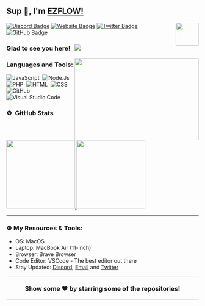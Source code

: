 ## Sup 👋, I'm [EZFLOW!](https://ezflow.dev/)

<img align="right" height="60" width="60" alt="" src="http://ezflow.dev/images/ezflow.png" />

[![Discord Badge](https://img.shields.io/badge/-Discord-0e76a8?style=flat-square&logo=Discord&logoColor=white)](https://ezflow.dev/discord)
[![Website Badge](https://img.shields.io/badge/Website-3b5998?style=flat-square&logo=google-chrome&logoColor=white)](https://ezflow.dev/)
[![Twitter Badge](https://img.shields.io/badge/-Twitter-00acee?style=flat-square&logo=Twitter&logoColor=white)](https://ezflow.dev/twitter)
[![GitHub Badge](https://img.shields.io/badge/-GitHub-ffffff?style=flat-square&logo=Github&logoColor=black)](https://hyperz.dev/github)

### Glad to see you here! &nbsp; ![](https://komarev.com/ghpvc/?username=KingEZFLOW&label=Views&color=blue&style=plastic)

<img align="right" height="215" width="325" alt="" src="https://ezflow.dev/img/NW0aV8om.jpg" />

### Languages and Tools:

![JavaScript](https://img.shields.io/badge/-JavaScript-333333?style=flat&logo=javascript)&nbsp;
![Node.Js](https://img.shields.io/badge/-Node.Js-333333?style=flat&logo=node.js)&nbsp;
![PHP](https://img.shields.io/badge/-PHP-333333?style=flat&logo=php)&nbsp;
![HTML](https://img.shields.io/badge/-HTML-333333?style=flat&logo=HTML5)&nbsp;
![CSS](https://img.shields.io/badge/-CSS-333333?style=flat&logo=CSS3&logoColor=1572B6)&nbsp;
![GitHub](https://img.shields.io/badge/-GitHub-333333?style=flat&logo=github)&nbsp;
![Visual Studio Code](https://img.shields.io/badge/-Visual%20Studio%20Code-333333?style=flat&logo=visual-studio-code&logoColor=007ACC)&nbsp;

### ⚙️ &nbsp;GitHub Stats

<p align="left">
<a href="https://github.com/KingEZFLOW">
  <img height="180em" src="https://github-readme-stats-eight-theta.vercel.app/api?username=KingEZFLOW&show_icons=true&theme=react&include_all_commits=true&count_private=true"/>
  <img height="180em" src="https://github-readme-stats-eight-theta.vercel.app/api/top-langs/?username=KingEZFLOW&layout=compact&langs_count=8&theme=react"/>
</a>
</p>

---

### ⚙️ My Resources & Tools:

- OS: MacOS
- Laptop: MacBook Air (11-inch)
- Browser: Brave Browser
- Code Editor: VSCode - The best editor out there
- Stay Updated: [Discord](https://ezflow.dev/discord), [Email](mailto:thomas@ezflow.dev) and [Twitter](https://ezflow.dev/twitter)

---

<h3 align=center>Show some ❤️ by starring some of the repositories!</h3>

---
